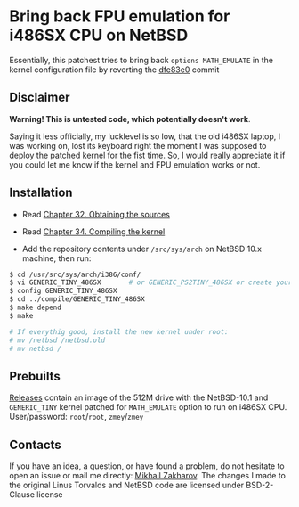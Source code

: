 # Bring back FPU emulation for i486SX CPU on NetBSD

Essentially, this patchest tries to bring back `options MATH_EMULATE` in the kernel configuration file by reverting
the [dfe83e0](https://github.com/NetBSD/src/commit/dfe83e08ca9688dd195a43113e7bc7c58fcdd14a) commit

## Disclaimer

  **Warning! This is untested code, which potentially doesn't work**.

  Saying it less officially, my lucklevel is so low, that the old i486SX laptop, I was working on, lost its keyboard right
  the moment I was supposed to deploy the patched kernel for the fist time. So, I would really appreciate it if you could
  let me know if the kernel and FPU emulation works or not.

## Installation

* Read [Chapter 32. Obtaining the sources](https://www.netbsd.org/docs/guide/en/chap-fetch.html)
* Read [Chapter 34. Compiling the kernel](https://www.netbsd.org/docs/guide/en/chap-kernel.html)

* Add the repository contents under `/src/sys/arch` on NetBSD 10.x machine, then run:

``` sh
$ cd /usr/src/sys/arch/i386/conf/
$ vi GENERIC_TINY_486SX       # or GENERIC_PS2TINY_486SX or create your own kernel configuration with "options MATH_EMULATE"
$ config GENERIC_TINY_486SX
$ cd ../compile/GENERIC_TINY_486SX
$ make depend
$ make

# If everythig good, install the new kernel under root:
# mv /netbsd /netbsd.old
# mv netbsd /
```

## Prebuilts

[Releases](https://github.com/mezantrop/i486SX_soft_FPU/releases) contain an image of the 512M drive with the NetBSD-10.1
and `GENERIC_TINY` kernel patched for `MATH_EMULATE` option to run on i486SX CPU. User/password: `root`/`root`, `zmey`/`zmey`

## Contacts

If you have an idea, a question, or have found a problem, do not hesitate to open an issue or mail me directly: [Mikhail Zakharov](zmey20000@yahoo.com).
The changes I made to the original Linus Torvalds and NetBSD code are licensed under BSD-2-Clause license
